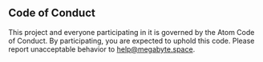 ## Code of Conduct

This project and everyone participating in it is governed by the Atom Code of Conduct. By participating, you are expected to uphold this code. Please report unacceptable behavior to [help@megabyte.space](mailto:help@megabyte.space).